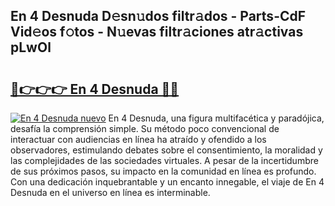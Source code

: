 ## En 4 Desnuda D𝚎sn𝚞dos filtr𝚊dos - Parts-CdF Vid𝚎os f𝚘tos - N𝚞evas filtr𝚊ciones atr𝚊ctivas pLwOl

# <h2><a href="http://mbb866.tromn.icu/?c=En+4+Desnuda">🔗👉👉👉 En 4 Desnuda 🔗🔗</a></h2>

[![En 4 Desnuda nuevo](https://i.imgur.com/pEAQMta.gif)](http://mbb866.tromn.icu/?c=En+4+Desnuda)
En 4 Desnuda, una figura multifacética y paradójica, desafía la comprensión simple. Su método poco convencional de interactuar con audiencias en línea ha atraído y ofendido a los observadores, estimulando debates sobre el consentimiento, la moralidad y las complejidades de las sociedades virtuales. A pesar de la incertidumbre de sus próximos pasos, su impacto en la comunidad en línea es profundo. Con una dedicación inquebrantable y un encanto innegable, el viaje de En 4 Desnuda en el universo en línea es interminable.
